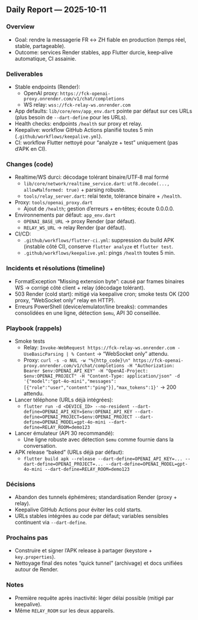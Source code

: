 ## Daily Report — 2025-10-11

### Overview
- Goal: rendre la messagerie FR ↔ ZH fiable en production (temps réel, stable, partageable).
- Outcome: services Render stables, app Flutter durcie, keep‑alive automatique, CI assainie.

### Deliverables
- Stable endpoints (Render):
  - OpenAI proxy: `https://fck-openai-proxy.onrender.com/v1/chat/completions`
  - WS relay: `wss://fck-relay-ws.onrender.com`
- App defaults: `lib/core/env/app_env.dart` pointe par défaut sur ces URLs (plus besoin de `--dart-define` pour les URLs).
- Health checks: endpoints `/health` sur proxy et relay.
- Keepalive: workflow GitHub Actions planifié toutes 5 min (`.github/workflows/keepalive.yml`).
- CI: workflow Flutter nettoyé pour “analyze + test” uniquement (pas d’APK en CI).

### Changes (code)
- Realtime/WS durci: décodage tolérant binaire/UTF‑8 mal formé
  - `lib/core/network/realtime_service.dart`: `utf8.decode(..., allowMalformed: true)` + parsing robuste.
  - `tools/relay_server.dart`: relai texte, tolérance binaire + `/health`.
- Proxy: `tools/openai_proxy.dart`
  - Ajout de `/health`; gestion d’erreurs + en‑têtes; écoute 0.0.0.0.
- Environnements par défaut: `app_env.dart`
  - `OPENAI_BASE_URL` → proxy Render (par défaut).
  - `RELAY_WS_URL` → relay Render (par défaut).
- CI/CD:
  - `.github/workflows/flutter-ci.yml`: suppression du build APK (instable côté CI), conserve `flutter analyze` et `flutter test`.
  - `.github/workflows/keepalive.yml`: pings `/health` toutes 5 min.

### Incidents et résolutions (timeline)
- FormatException “Missing extension byte”: causé par frames binaires WS → corrigé côté client + relay (décodage tolérant).
- 503 Render (cold start): mitigé via keepalive cron; smoke tests OK (200 proxy, “WebSocket only” relay en HTTP).
- Erreurs PowerShell (device/emulator/line breaks): commandes consolidées en une ligne, détection `$emu`, API 30 conseillée.

### Playbook (rappels)
- Smoke tests
  - Relay: `Invoke-WebRequest https://fck-relay-ws.onrender.com -UseBasicParsing | % Content` → “WebSocket only” attendu.
  - Proxy: `curl -s -o NUL -w "%{http_code}\n" https://fck-openai-proxy.onrender.com/v1/chat/completions -H "Authorization: Bearer $env:OPENAI_API_KEY" -H "OpenAI-Project: $env:OPENAI_PROJECT" -H "Content-Type: application/json" -d '{"model":"gpt-4o-mini","messages":[{"role":"user","content":"ping"}],"max_tokens":1}'` → 200 attendu.
- Lancer téléphone (URLs déjà intégrées):
  - `flutter run -d <DEVICE_ID> --no-resident --dart-define=OPENAI_API_KEY=$env:OPENAI_API_KEY --dart-define=OPENAI_PROJECT=$env:OPENAI_PROJECT --dart-define=OPENAI_MODEL=gpt-4o-mini --dart-define=RELAY_ROOM=demo123`
- Lancer émulateur (API 30 recommandé):
  - Une ligne robuste avec détection `$emu` comme fournie dans la conversation.
- APK release “baked” (URLs déjà par défaut):
  - `flutter build apk --release --dart-define=OPENAI_API_KEY=... --dart-define=OPENAI_PROJECT=... --dart-define=OPENAI_MODEL=gpt-4o-mini --dart-define=RELAY_ROOM=demo123`

### Décisions
- Abandon des tunnels éphémères; standardisation Render (proxy + relay).
- Keepalive GitHub Actions pour éviter les cold starts.
- URLs stables intégrées au code par défaut; variables sensibles continuent via `--dart-define`.

### Prochains pas
- Construire et signer l’APK release à partager (keystore + `key.properties`).
- Nettoyage final des notes “quick tunnel” (archivage) et docs unifiées autour de Render.

### Notes
- Première requête après inactivité: léger délai possible (mitigé par keepalive).
- Même `RELAY_ROOM` sur les deux appareils.


